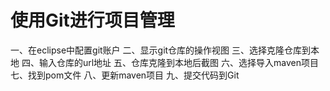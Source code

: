 # 使用Git进行项目管理

一、在eclipse中配置git账户
二、显示git仓库的操作视图
三、选择克隆仓库到本地
四、输入仓库的url地址
五、仓库克隆到本地后截图
六、选择导入maven项目
七、找到pom文件
八、更新maven项目
九、提交代码到Git

